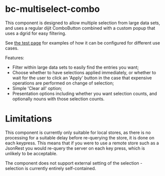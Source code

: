 bc-multiselect-combo
=======================

This component is designed to allow multiple selection from large data sets, and uses a regular dijit ComboButton combined with a custom popup that uses a dgrid for easy filtering.

See [the test page](http://blackcatsolutions.co.uk/bc-components/bc-multiselect-combo/test/TestMultiSelectComboBox.html) for examples of how it can be configured for different use cases.

Features:
* Filter within large data sets to easily find the entries you want;
* Choose whether to have selections applied immediately, or whether to wait for the user to click an 'Apply' button in the case that expensive operations are performed on change of selection;
* Simple 'Clear all' option;
* Presentation options including whether you want selection counts, and optionally nouns with those selection counts.

Limitations
===========
This component is currently only suitable for local stores, as there is no processing for a suitable delay before re-querying the store, it is done on each keypress.
This means that if you were to use a remote store such as a JsonRest you would re-query the server on each key press, which is unlikely
to be acceptable.

The component does not support external setting of the selection - selection is currently entirely self-contained.
